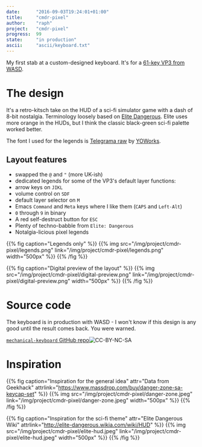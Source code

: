 ```yaml
---
date:      "2016-09-03T19:24:01+01:00"
title:     "cmdr-pixel"
author:    "raph"
project:   "cmdr-pixel"
progress:  99
state:     "in production"
ascii:     "ascii/keyboard.txt"
---
```

My first stab at a custom-designed keyboard. It's for a [61-key VP3 from WASD](http://www.wasdkeyboards.com/index.php/products/mechanical-keyboard/wasd-vp3-61-key-custom-mechanical-keyboard.html).

# The design
It's a retro-kitsch take on the HUD of a sci-fi simulator game with a dash of 8-bit nostalgia. Terminology loosely based on [Elite Dangerous](https://en.wikipedia.org/wiki/Elite:_Dangerous). Elite uses more orange in the HUDs, but I think the classic black-green sci-fi palette worked better.

The font I used for the legends is [Telegrama raw](http://www.yoworks.com/telegrama/index.html) by [YOWorks](http://www.yoworks.com).

## Layout features
* swapped the `@` and `"` (more UK-ish)
* dedicated legends for some of the VP3's default layer functions:
 * arrow keys on `JIKL`
 * volume control on `SDF`
 * default layer selector on `M`
* Emacs `Command` and `Meta` keys where I like them (`CAPS` and `Left-Alt`)
* `0` through `9` in binary
* A red self-destruct button for `ESC`
* Plenty of techno-babble from `Elite: Dangerous`
* Notalgia-licious pixel legends

{{% fig caption="Legends only" %}}
{{% img src="/img/project/cmdr-pixel/legends.png" link="/img/project/cmdr-pixel/legends.png" width="500px" %}}
{{% /fig %}}

{{% fig caption="Digital preview of the layout" %}}
{{% img src="/img/project/cmdr-pixel/digital-preview.png" link="/img/project/cmdr-pixel/digital-preview.png" width="500px" %}}
{{% /fig %}}

# Source code
The keyboard is in production with WASD - I won't know if this design is any good until the result comes back. You were warned.

[`mechanical-keyboard` GitHub repo](https://github.com/galaktor/mechanical-keyboard)![CC-BY-NC-SA](https://i.creativecommons.org/l/by-nc-sa/4.0/88x31.png)

# Inspiration
{{% fig caption="Inspiration for the general idea" attr="Data from Geekhack" attrlink="https://www.massdrop.com/buy/danger-zone-sa-keycap-set"  %}} {{% img src="/img/project/cmdr-pixel/danger-zone.jpeg" link="/img/project/cmdr-pixel/danger-zone.jpeg" width="500px" %}} {{% /fig %}}

{{% fig caption="Inspiration for the sci-fi theme" attr="Elite Dangerous Wiki" attrlink="http://elite-dangerous.wikia.com/wiki/HUD"  %}} {{% img src="/img/project/cmdr-pixel/elite-hud.jpeg" link="/img/project/cmdr-pixel/elite-hud.jpeg" width="500px" %}} {{% /fig %}}

